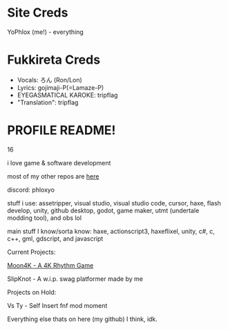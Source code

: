# Site Creds

YoPhlox (me!) - everything

# Fukkireta Creds 

* Vocals: ろん (Ron/Lon)
* Lyrics: gojimaji-P(=Lamaze-P)
* EYEGASMATICAL KAROKE: tripflag
* "Translation": tripflag

# PROFILE README!

16

i love game & software development

most of my other repos are [here](https://github.com/PhloxShii)

discord: phloxyo

stuff i use: assetripper, visual studio, visual studio code, cursor, haxe, flash develop, unity, github desktop, godot, game maker, utmt (undertale modding tool), and obs lol

main stuff I know/sorta know: haxe, actionscript3, haxeflixel, unity, c#, c, c++, gml, gdscript, and javascript

Current Projects:

[Moon4K - A 4K Rhythm Game](https://yophlox.itch.io/moon4k)

SlipKnot - A w.i.p. swag platformer made by me

Projects on Hold:

Vs Ty - Self Insert fnf mod moment

Everything else thats on here (my github) I think, idk.

